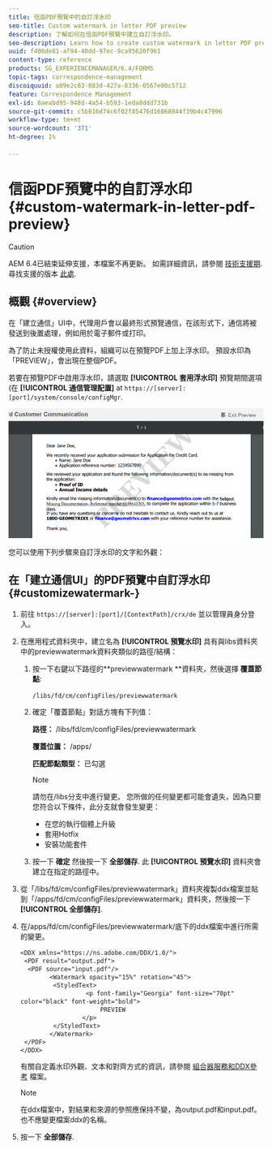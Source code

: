```yaml
---
title: 信函PDF預覽中的自訂浮水印
seo-title: Custom watermark in letter PDF preview
description: 了解如何在信函PDF預覽中建立自訂浮水印。
seo-description: Learn how to create custom watermark in letter PDF preview.
uuid: f406de81-af94-40dd-97ec-9ca95620f961
content-type: reference
products: SG_EXPERIENCEMANAGER/6.4/FORMS
topic-tags: correspondence-management
discoiquuid: a09e2c83-083d-427a-8336-0567e00c5712
feature: Correspondence Management
exl-id: 8aeabd95-948d-4a54-b593-1eda8ddd731b
source-git-commit: c5b816d74c6f02f85476d16868844f39b4c47996
workflow-type: tm+mt
source-wordcount: '371'
ht-degree: 1%

---
```


# 信函PDF預覽中的自訂浮水印 {#custom-watermark-in-letter-pdf-preview}

>[!CAUTION]
>
>AEM 6.4已結束延伸支援，本檔案不再更新。 如需詳細資訊，請參閱 [技術支援期](https://helpx.adobe.com//tw/support/programs/eol-matrix.html). 尋找支援的版本 [此處](https://experienceleague.adobe.com/docs/).

## 概觀 {#overview}

在「建立通信」UI中，代理用戶會以最終形式預覽通信，在該形式下，通信將被發送到後置處理，例如用於電子郵件或打印。

為了防止未授權使用此資料，組織可以在預覽PDF上加上浮水印。 預設水印為「PREVIEW」，會出現在整個PDF。

若要在預覽PDF中啟用浮水印，請選取 **[!UICONTROL 套用浮水印]** 預覽期間選項(在 **[!UICONTROL 通信管理配置]** at `https://[server]:[port]/system/console/configMgr`.

![預設水印](assets/default-watermark.png)

您可以使用下列步驟來自訂浮水印的文字和外觀：

## 在「建立通信UI」的PDF預覽中自訂浮水印 {#customizewatermark-}

1. 前往 `https://[server]:[port]/[ContextPath]/crx/de` 並以管理員身分登入。
1. 在應用程式資料夾中，建立名為 **[!UICONTROL 預覽水印]** 具有與libs資料夾中的previewwatermark資料夾類似的路徑/結構：

   1. 按一下右鍵以下路徑的**previewwatermark **資料夾，然後選擇 **覆蓋節點**:

      `/libs/fd/cm/configFiles/previewwatermark`

   1. 確定「覆蓋節點」對話方塊有下列值：

      **路徑：** /libs/fd/cm/configFiles/previewwatermark

      **覆蓋位置：** /apps/

      **匹配節點類型：** 已勾選

      >[!NOTE]
      >
      >請勿在/libs分支中進行變更。 您所做的任何變更都可能會遺失，因為只要您符合以下條件，此分支就會發生變更：
      >
      >* 在您的執行個體上升級
      >* 套用Hotfix
      >* 安裝功能套件


   1. 按一下 **確定** 然後按一下 **全部儲存**. 此 **[!UICONTROL 預覽水印]** 資料夾會建立在指定的路徑中。

1. 從「/libs/fd/cm/configFiles/previewwatermark」資料夾複製ddx檔案並貼到「/apps/fd/cm/configFiles/previewwatermark」資料夾，然後按一下 **[!UICONTROL 全部儲存]**.
1. 在/apps/fd/cm/configFiles/previewwatermark/底下的ddx檔案中進行所需的變更。

   ```
   <DDX xmlns="https://ns.adobe.com/DDX/1.0/">
    <PDF result="output.pdf">
     <PDF source="input.pdf"/>
           <Watermark opacity="15%" rotation="45">
            <StyledText>
                     <p font-family="Georgia" font-size="70pt" color="black" font-weight="bold">
                         PREVIEW
                    </p>
            </StyledText>
           </Watermark>
    </PDF>
   </DDX>
   ```

   有關自定義水印外觀、文本和對齊方式的資訊，請參閱 [組合器服務和DDX參考](https://help.adobe.com/en_US/livecycle/11.0/ddxRef.pdf) 檔案。

   >[!NOTE]
   >
   >在ddx檔案中，對結果和來源的參照應保持不變，為output.pdf和input.pdf。 也不應變更檔案ddx的名稱。

1. 按一下 **全部儲存**.
